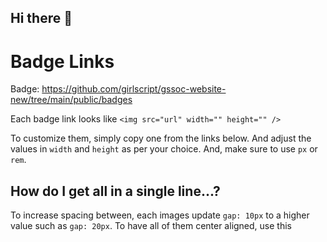 ## Hi there 👋

# Badge Links

Badge: https://github.com/girlscript/gssoc-website-new/tree/main/public/badges

Each badge link looks like `<img src="url" width="" height="" />`

To customize them, simply copy one from the links below. And adjust the values in `width` and `height` as per your choice. And, make sure to use `px` or `rem`.

## How do I get all in a single line...?
To increase spacing between, each images update `gap: 10px` to a higher value such as `gap: 20px`.
To have all of them center aligned, use this
